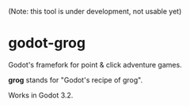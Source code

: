 
(Note: this tool is under development, not usable yet)

# godot-grog

Godot's framefork for point &amp; click adventure games.

**grog** stands for "Godot's recipe of grog".

Works in Godot 3.2.
